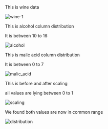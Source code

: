 This is wine data 

![wine-1](https://github.com/user-attachments/assets/f1afe838-9b09-4b2b-b745-9e8aafea3210)

This is alcohol column distribution

It is between 10 to 16

![alcohol](https://github.com/user-attachments/assets/3e66422a-7d9d-4491-b9e3-7e6fd8c7a2b2)


This is malic acid column distribution

It is between 0 to 7

![malic_acid](https://github.com/user-attachments/assets/c34c3fd2-0dbe-4e8b-9a7c-235186c56c8d)


This is before and after scaling

all values are lying between 0 to 1


![scaling](https://github.com/user-attachments/assets/9ea5585a-4004-4602-857d-f53799a658be)


We found both values are now in common range

![distribution](https://github.com/user-attachments/assets/53480f37-fa5f-4ec5-aede-e737376da2a3)
